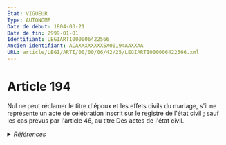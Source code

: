 ```yaml
---
État: VIGUEUR
Type: AUTONOME
Date de début: 1804-03-21
Date de fin: 2999-01-01
Identifiant: LEGIARTI000006422566
Ancien identifiant: ACAXXXXXXXX5X00194AAXXAA
URL: article/LEGI/ARTI/00/00/06/42/25/LEGIARTI000006422566.xml
---
```


<h1>Article 194</h1>

Nul ne peut réclamer le titre d'époux et les effets civils du mariage, s'il ne
représente un acte de célébration inscrit sur le registre de l'état civil ; sauf
les cas prévus par l'article 46, au titre Des actes de l'état civil.


<details>
  <summary><em>Références</em></summary>

  <h2>Articles faisant référence à l'article</h2>
  
  <ul>
    <li>
      <a href="https://legal.tricoteuses.fr//redirection/LEGIARTI000006422586?vers=git&vers=legifrance">Code civil - article 197 AUTONOME VIGUEUR, en vigueur depuis le 1804-03-21</a> CITATION source
    </li>
    <li>
      <a href="https://legal.tricoteuses.fr//redirection/LEGIARTI000038310351?vers=git&vers=legifrance">Code civil - article 46 AUTONOME VIGUEUR, en vigueur depuis le 2019-03-25</a> CITATION cible
    </li>
    <li>
      <a href="https://legal.tricoteuses.fr//redirection/LEGIARTI000006420798?vers=git&vers=legifrance">Code civil - article 46 AUTONOME MODIFIE, en vigueur du 1804-03-21 au 2019-03-25</a> CITATION cible
    </li>
  </ul>
  
  <h2>Références faites par l'article</h2>
  
  <ul>
    <li>
      2999-01-01 CITATION cible <a href="https://legal.tricoteuses.fr//redirection/LEGIARTI000006422586?vers=git&vers=legifrance">Code civil - article 197 AUTONOME VIGUEUR, en vigueur depuis le 1804-03-21</a>
    </li>
    <li>
      2999-01-01 CITATION source <a href="https://legal.tricoteuses.fr//redirection/LEGIARTI000006420798?vers=git&vers=legifrance">Code civil - article 46 AUTONOME MODIFIE, en vigueur du 1804-03-21 au 2019-03-25</a>
    </li>
    <li>
      CODIFICATION source Loi 1803-03-14
    </li>
    <li>
      CREATION source Loi 1803-03-17 promulguée le 27 mars 1803
    </li>
  </ul>
</details>
